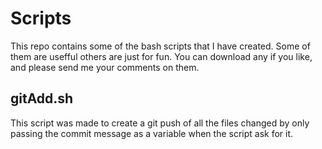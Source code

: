 # Scripts
This repo contains some of the bash scripts that I have created. Some of them are usefful others are just for fun.
You can download any if you like, and please send me your comments on them.

## gitAdd.sh
This script was made to create a git push of all the files changed by only passing the commit message as a variable when the script ask for it.
